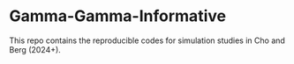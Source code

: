# Gamma-Gamma-Informative

This repo contains the reproducible codes for simulation studies in Cho and Berg (2024+).

